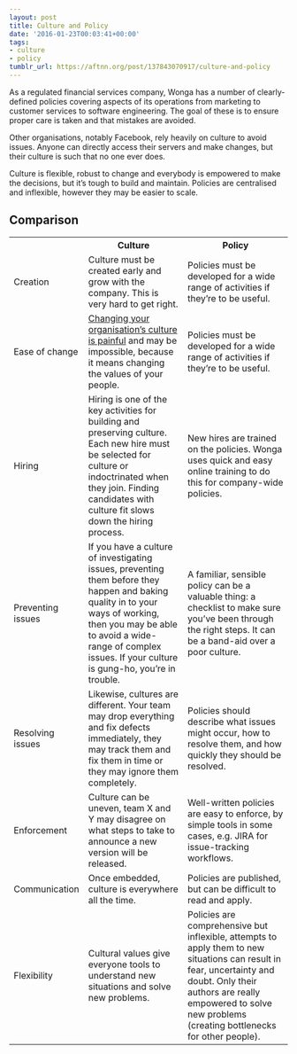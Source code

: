 ```yaml
---
layout: post
title: Culture and Policy
date: '2016-01-23T00:03:41+00:00'
tags:
- culture
- policy
tumblr_url: https://aftnn.org/post/137843070917/culture-and-policy
---
```

<p>As a regulated financial services company, Wonga has a number of clearly-defined policies covering aspects of its operations from marketing to customer
services to software engineering. The goal of these is to ensure proper care is
taken and that mistakes are avoided.</p>

<p>Other organisations, notably Facebook, rely heavily on culture to avoid issues.
Anyone can directly access their servers and make changes, but their culture is
such that no one ever does.</p>

<p>Culture is flexible, robust to change and everybody is empowered to make the
decisions, but it&rsquo;s tough to build and maintain. Policies are centralised and
inflexible, however they may be easier to scale.</p>

<h2>Comparison</h2>

<table><tr><th></th>
    <th>Culture</th>
    <th>Policy</th>
  </tr><tr><td>Creation</td>
    <td>Culture must be created early and grow with the company. This is very hard to get right.</td>
    <td>Policies must be developed for a wide range of activities if they&rsquo;re to be useful.</td>
  </tr><tr><td>Ease of change</td>
    <td><a href="http://cmr.berkeley.edu/documents/sample_articles/2002_44_3_4776.pdf">Changing your organisation&rsquo;s culture is painful</a> and may be impossible, because it means changing the values of your people. </td>
    <td>Policies must be developed for a wide range of activities if they&rsquo;re to be useful.</td>
  </tr><tr><td>Hiring</td>
    <td>Hiring is one of the key activities for building and preserving culture. Each new hire must be selected for culture or indoctrinated when they join. Finding candidates with culture fit slows down the hiring process.</td>
    <td>New hires are trained on the policies. Wonga uses quick and easy online training to do this for company-wide policies.</td>
  </tr><tr><td>Preventing issues</td>
    <td>If you have a culture of investigating issues, preventing them before they happen and baking quality in to your ways of working, then you may be able to avoid a wide-range of complex issues. If your culture is gung-ho, you&rsquo;re in trouble.</td>
    <td>A familiar, sensible policy can be a valuable thing: a checklist to make sure you&rsquo;ve been through the right steps. It can be a band-aid over a poor culture.</td>
  </tr><tr><td>Resolving issues</td>
    <td>Likewise, cultures are different. Your team may drop everything
      and fix defects immediately, they may track them and fix them in time or
      they may ignore them completely.</td>
    <td>Policies should describe what issues might occur, how to resolve them,
      and how quickly they should be resolved.</td>
  </tr><tr><td>Enforcement</td>
    <td>Culture can be uneven, team X and Y may disagree on what steps to take
      to announce a new version will be released.</td>
    <td>Well-written policies are easy to enforce, by simple tools in some
      cases, e.g. JIRA for issue-tracking workflows.</td>
  </tr><tr><td>Communication</td>
    <td>Once embedded, culture is everywhere all the time.</td>
    <td>Policies are published, but can be difficult to read and apply.</td>
  </tr><tr><td>Flexibility</td>
    <td>Cultural values give everyone tools to understand new situations and solve new problems.</td>
    <td>Policies are comprehensive but inflexible, attempts to apply them to new situations can result in fear, uncertainty and doubt. Only their authors are really empowered to solve new problems (creating bottlenecks for other people).</td>
  </tr></table>
